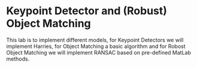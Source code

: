 # Keypoint Detector and (Robust) Object Matching

This lab is to implement different models, for Keypoint Detectors we will implement Harries, for Object Matching a basic algorithm and for Robost Object Matching we will implement RANSAC based on pre-defined MatLab methods.
